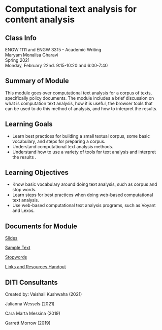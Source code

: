 # Computational text analysis for content analysis

## Class Info
ENGW 1111 and ENGW 3315 - Academic Writing
<br>
Maryam Monalisa Gharavi
<br>
Spring 2021
<br>
Monday, February 22nd. 9:15-10:20 and 6:00-7:40

## Summary of Module
This module goes over computational text analysis for a corpus of texts, specifically policy documents. The module includes a brief discussion on what is computation text analysis, how it is useful, the browser tools that can be used to do this method of analysis, and how to interpret the results.

## Learning Goals
- Learn best practices for building a small textual corpus, some basic vocabulary, and steps for preparing a corpus.
- Understand computational text analysis methods.
- Understand how to use a variety of tools for text analysis and interpret the results .

## Learning Objectives
- Know basic vocabulary around doing text analysis, such as corpus and stop words.
- Learn steps for best practices when doing web-based computational text analysis.
- Use web-based computational text analysis programs, such as Voyant and Lexos.

## Documents for Module

[Slides](https://github.com/NULabNortheastern/digitalassignmentshowcase/blob/master/text-analysis/sp21-gharavi-engw3315-textanalysis/Slides_ENGW_1111_Academic_Writing_Text_Analysis.pdf)

[Sample Text](https://github.com/NULabNortheastern/digitalassignmentshowcase/tree/master/text-analysis/sp21-gharavi-engw3315-textanalysis/Sample_Text)

[Stopwords](https://github.com/NULabNortheastern/digitalassignmentshowcase/blob/master/text-analysis/sp21-gharavi-engw3315-textanalysis/Stopwords.txt)

[Links and Resources Handout](https://github.com/NULabNortheastern/digitalassignmentshowcase/tree/master/text-analysis/sp21-gharavi-engw3315-textanalysis/Handouts)

## DITI Consultants
Created by:
Vaishali Kushwaha (2021)

Julianna Wessels (2021)

Cara Marta Messina (2019)

Garrett Morrow (2019)
